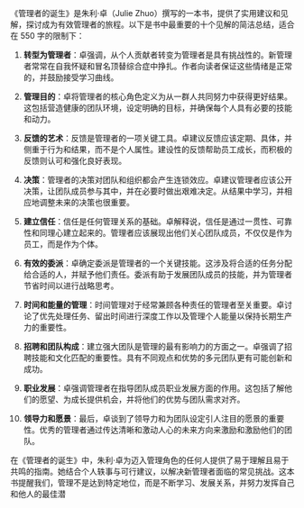 《管理者的诞生》是朱利·卓（Julie Zhuo）撰写的一本书，提供了实用建议和见解，探讨成为有效管理者的旅程。以下是书中最重要的十个见解的简洁总结，适合在 550 字的限制下：

1. **转型为管理者**：卓强调，从个人贡献者转变为管理者是具有挑战性的。新管理者常常在自我怀疑和冒名顶替综合症中挣扎。作者向读者保证这些情绪是正常的，并鼓励接受学习曲线。

2. **管理目的**：卓将管理者的核心角色定义为从一群人共同努力中获得更好结果。这包括营造健康的团队环境，设定明确的目标，并确保每个人具有必要的技能和动力。

3. **反馈的艺术**：反馈是管理者的一项关键工具。卓建议反馈应该定期、具体，并侧重于行为和结果，而不是个人属性。建设性的反馈帮助员工成长，而积极的反馈则认可和强化良好表现。

4. **决策**：管理者的决策对团队和组织都会产生连锁效应。卓建议管理者应该公开决策，让团队成员参与其中，并在必要时做出艰难决定。从结果中学习，并相应地调整未来的决策也很重要。

5. **建立信任**：信任是任何管理关系的基础。卓解释说，信任是通过一贯性、可靠性和同理心建立起来的。管理者应该展现出他们关心团队成员，不仅仅是作为员工，而是作为个体。

6. **有效的委派**：卓确定委派是管理者的一个关键技能。这涉及将合适的任务分配给合适的人，并赋予他们责任。委派有助于发展团队成员的技能，并为管理者节省时间以进行战略思考。

7. **时间和能量的管理**：时间管理对于经常兼顾各种责任的管理者至关重要。卓讨论了优先处理任务、留出时间进行深度工作以及管理个人能量以保持长期生产力的重要性。

8. **招聘和团队构成**：建立强大团队是管理的最有影响力的方面之一。卓强调了招聘技能和文化匹配的重要性。具有不同观点和优势的多元团队更有可能创新和成功。

9. **职业发展**：卓强调管理者在指导团队成员职业发展方面的作用。这包括了解他们的愿望、为成长提供机会，并将他们的优势与团队需求对齐。

10. **领导力和愿景**：最后，卓谈到了领导力和为团队设定引人注目的愿景的重要性。优秀的管理者通过传达清晰和激动人心的未来方向来激励和激励他们的团队。

在《管理者的诞生》中，朱利·卓为迈入管理角色的任何人提供了易于理解且易于共鸣的指南。她结合个人轶事与可行建议，以解决新管理者面临的常见挑战。这本书提醒我们，管理不是达到特定地位，而是不断学习、发展关系，并努力发挥自己和他人的最佳潜